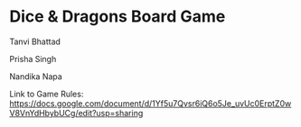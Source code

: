 # Dice & Dragons Board Game

Tanvi Bhattad

Prisha Singh

Nandika Napa

Link to Game Rules: https://docs.google.com/document/d/1Yf5u7Qvsr6iQ6o5Je_uvUc0ErptZ0wV8VnYdHbybUCg/edit?usp=sharing

